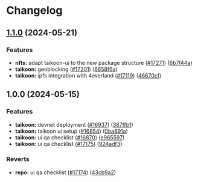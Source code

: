 # Changelog

## [1.1.0](https://github.com/taikoxyz/taiko-mono/compare/taikoon-ui-v1.0.0...taikoon-ui-v1.1.0) (2024-05-21)


### Features

* **nfts:** adapt taikoon-ui to the new package structure ([#17271](https://github.com/taikoxyz/taiko-mono/issues/17271)) ([6b7f44a](https://github.com/taikoxyz/taiko-mono/commit/6b7f44a2e2e6dc9ee63a565c95ba5023e66940c6))
* **taikoon:** geoblocking ([#17201](https://github.com/taikoxyz/taiko-mono/issues/17201)) ([6658f6a](https://github.com/taikoxyz/taiko-mono/commit/6658f6ae553c3c02560a9fa622f1dd3f938c119d))
* **taikoon:** ipfs integration with 4everland ([#17119](https://github.com/taikoxyz/taiko-mono/issues/17119)) ([46670cf](https://github.com/taikoxyz/taiko-mono/commit/46670cfb8f087c87c42799d7ded3a0dc1258a963))

## 1.0.0 (2024-05-15)


### Features

* **taikoon:** devnet deployment ([#16937](https://github.com/taikoxyz/taiko-mono/issues/16937)) ([387ffb1](https://github.com/taikoxyz/taiko-mono/commit/387ffb1d18423f9e52dd9f668ddfaef748f7c97f))
* **taikoon:** taikoon ui setup ([#16854](https://github.com/taikoxyz/taiko-mono/issues/16854)) ([0ba891a](https://github.com/taikoxyz/taiko-mono/commit/0ba891a11f84d5a612dda10c5074d402cffd4100))
* **taikoon:** ui qa checklist ([#16870](https://github.com/taikoxyz/taiko-mono/issues/16870)) ([e965597](https://github.com/taikoxyz/taiko-mono/commit/e96559762d844b042bbf23de878883d3b647671a))
* **taikoon:** ui qa checklist ([#17175](https://github.com/taikoxyz/taiko-mono/issues/17175)) ([924adf3](https://github.com/taikoxyz/taiko-mono/commit/924adf3df2db4d4bee9a2af912705aea5dbc3659))


### Reverts

* **repo:** ui qa checklist ([#17174](https://github.com/taikoxyz/taiko-mono/issues/17174)) ([43cb9a2](https://github.com/taikoxyz/taiko-mono/commit/43cb9a2f82ae808fde282154cded508b52dd76b3))
